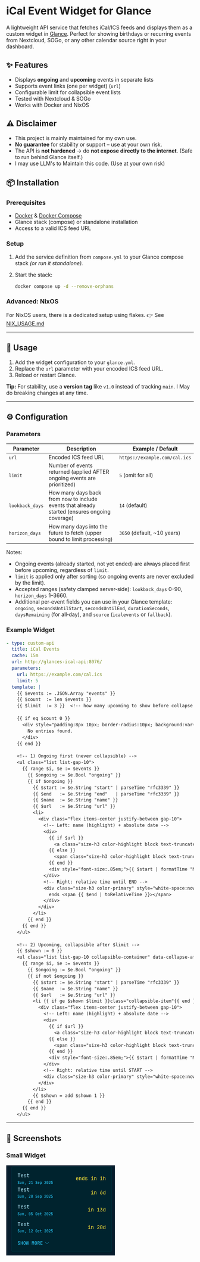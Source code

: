 # iCal Event Widget for Glance

A lightweight API service that fetches iCal/ICS feeds and displays them as a custom widget in [Glance](https://github.com/glanceapp/glance).
Perfect for showing birthdays or recurring events from Nextcloud, SOGo, or any other calendar source right in your dashboard.


## ✨ Features

* Displays **ongoing** and **upcoming** events in separate lists
* Supports event links (one per widget) (`url`)
* Configurable limit for collapsible event lists
* Tested with Nextcloud & SOGo
* Works with Docker and NixOS

## ⚠️ Disclaimer

* This project is mainly maintained for my own use.
* **No guarantee** for stability or support – use at your own risk.
* The API is **not hardened** → do **not expose directly to the internet**.
  (Safe to run behind Glance itself.)
* I may use LLM's to Maintain this code. (Use at your own risk)

## 📦 Installation

### Prerequisites

* [Docker](https://www.docker.com/) & [Docker Compose](https://docs.docker.com/compose/)
* Glance stack (compose) or standalone installation
* Access to a valid ICS feed URL

### Setup

1. Add the service definition from `compose.yml` to your Glance compose stack
   *(or run it standalone).*
2. Start the stack:

   ```bash
   docker compose up -d --remove-orphans
   ```

### Advanced: NixOS

For NixOS users, there is a dedicated setup using flakes.
👉 See [NIX\_USAGE.md](./NIX_USAGE.md)

---

## 🚀 Usage

1. Add the widget configuration to your `glance.yml`.
2. Replace the `url` parameter with your encoded ICS feed URL.
3. Reload or restart Glance.

**Tip:** For stability, use a **version tag** like `v1.0` instead of tracking `main`.
I May do breaking changes at any time.

---

## ⚙️ Configuration

### Parameters

| Parameter        | Description                                                                                   | Example / Default                |
| ---------------- | --------------------------------------------------------------------------------------------- | -------------------------------- |
| `url`            | Encoded ICS feed URL                                                                          | `https://example.com/cal.ics`    |
| `limit`          | Number of events returned (applied AFTER ongoing events are prioritized)                      | `5` (omit for all)               |
| `lookback_days`  | How many days back from now to include events that already started (ensures ongoing coverage) | `14` (default)                   |
| `horizon_days`   | How many days into the future to fetch (upper bound to limit processing)                      | `3650` (default, ~10 years)      |

Notes:
* Ongoing events (already started, not yet ended) are always placed first before upcoming, regardless of `limit`.
* `limit` is applied only after sorting (so ongoing events are never excluded by the limit).
* Accepted ranges (safety clamped server‑side): `lookback_days` 0–90, `horizon_days` 1–3660.
* Additional per‑event fields you can use in your Glance template: `ongoing`, `secondsUntilStart`, `secondsUntilEnd`, `durationSeconds`, `daysRemaining` (for all‑day), and `source` (`icalevents` or `fallback`).

### Example Widget

```yaml
- type: custom-api
  title: iCal Events
  cache: 15m
  url: http://glances-ical-api:8076/
  parameters:
    url: https://example.com/cal.ics
    limit: 5
  template: |
    {{ $events := .JSON.Array "events" }}
    {{ $count  := len $events }}
    {{ $limit  := 3 }}  <!-- how many upcoming to show before collapse -->

    {{ if eq $count 0 }}
      <div style="padding:8px 10px; border-radius:10px; background:var(--surface-2);">
        No entries found.
      </div>
    {{ end }}

    <!-- 1) Ongoing first (never collapsible) -->
    <ul class="list list-gap-10">
      {{ range $i, $e := $events }}
        {{ $ongoing := $e.Bool "ongoing" }}
        {{ if $ongoing }}
          {{ $start := $e.String "start" | parseTime "rfc3339" }}
          {{ $end   := $e.String "end"   | parseTime "rfc3339" }}
          {{ $name  := $e.String "name" }}
          {{ $url   := $e.String "url" }}
          <li>
            <div class="flex items-center justify-between gap-10">
              <!-- Left: name (highlight) + absolute date -->
              <div>
                {{ if $url }}
                  <a class="size-h3 color-highlight block text-truncate" href="{{ $url }}" target="_blank" rel="noreferrer" title="{{ $name }}">{{ $name }}</a>
                {{ else }}
                  <span class="size-h3 color-highlight block text-truncate" title="{{ $name }}">{{ $name }}</span>
                {{ end }}
                <div style="font-size:.85em;">{{ $start | formatTime "Mon, 02 Jan 2006" }}</div>
              </div>
              <!-- Right: relative time until END -->
              <div class="size-h3 color-primary" style="white-space:nowrap;">
                ends <span {{ $end | toRelativeTime }}></span>
              </div>
            </div>
          </li>
        {{ end }}
      {{ end }}
    </ul>

    <!-- 2) Upcoming, collapsible after $limit -->
    {{ $shown := 0 }}
    <ul class="list list-gap-10 collapsible-container" data-collapse-after="{{ $limit }}">
      {{ range $i, $e := $events }}
        {{ $ongoing := $e.Bool "ongoing" }}
        {{ if not $ongoing }}
          {{ $start := $e.String "start" | parseTime "rfc3339" }}
          {{ $name  := $e.String "name" }}
          {{ $url   := $e.String "url" }}
          <li {{ if ge $shown $limit }}class="collapsible-item"{{ end }}>
            <div class="flex items-center justify-between gap-10">
              <!-- Left: name (highlight) + absolute date -->
              <div>
                {{ if $url }}
                  <a class="size-h3 color-highlight block text-truncate" href="{{ $url }}" target="_blank" rel="noreferrer" title="{{ $name }}">{{ $name }}</a>
                {{ else }}
                  <span class="size-h3 color-highlight block text-truncate" title="{{ $name }}">{{ $name }}</span>
                {{ end }}
                <div style="font-size:.85em;">{{ $start | formatTime "Mon, 02 Jan 2006" }}</div>
              </div>
              <!-- Right: relative time until START -->
              <div class="size-h3 color-primary" style="white-space:nowrap;" {{ $start | toRelativeTime }}></div>
            </div>
          </li>
          {{ $shown = add $shown 1 }}
        {{ end }}
      {{ end }}
    </ul>
```

---

## 📸 Screenshots

### Small Widget

![Small Widget](./demo_small_widget.png)

